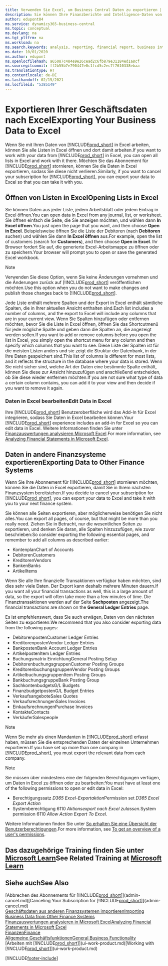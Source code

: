```yaml
---
title: Verwenden Sie Excel, um Business Central Daten zu exportieren | Microsoft Docs
description: Sie können Ihre Finanzberichte und Intelligence-Daten von Business Central in Excel exportieren, oder Ihre Financials Daten in Excel öffnen.
author: edupont04
ms.service: dynamics365-business-central
ms.topic: conceptual
ms.devlang: na
ms.tgt_pltfrm: na
ms.workload: na
ms.search.keywords: analysis, reporting, financial report, business intelligence, BI, Excel
ms.date: 10/01/2020
ms.author: edupont
ms.openlocfilehash: a65087c484e9e26cead2c6fb879e31184ed1a8cf
ms.sourcegitcommit: ff2b55b7e790447e0c1fcd5c2ec7f7610338ebaa
ms.translationtype: HT
ms.contentlocale: de-DE
ms.lasthandoff: 02/15/2021
ms.locfileid: "5385149"
---
```

# <a name="exporting-your-business-data-to-excel"></a><span data-ttu-id="a1d90-103">Exportieren Ihrer Geschäftsdaten nach Excel</span><span class="sxs-lookup"><span data-stu-id="a1d90-103">Exporting Your Business Data to Excel</span></span>
<span data-ttu-id="a1d90-104">Wenn Sie mit Ihren Daten von [!INCLUDE[prod_short](includes/prod_short.md)] in Excel arbeiten, können Sie alle Listen in Excel öffnen und dort damit arbeiten.</span><span class="sxs-lookup"><span data-stu-id="a1d90-104">If you want to work with your data from [!INCLUDE[prod_short](includes/prod_short.md)] in Excel, you can open all lists in Excel and work with it there.</span></span> <span data-ttu-id="a1d90-105">Möchten Sie das Abonnement für [!INCLUDE[prod_short](includes/prod_short.md)] stornieren, können Sie die Daten in Excel exportieren, sodass Sie diese nicht verlieren.</span><span class="sxs-lookup"><span data-stu-id="a1d90-105">Similarly, if you want to cancel your subscription for [!INCLUDE[prod_short](includes/prod_short.md)], you can export your data to Excel so that you can take it with you.</span></span>

## <a name="opening-lists-in-excel"></a><span data-ttu-id="a1d90-106">Öffnen von Listen in Excel</span><span class="sxs-lookup"><span data-stu-id="a1d90-106">Opening Lists in Excel</span></span>
<span data-ttu-id="a1d90-107">Sie können Daten aus jeder Liste, jedem Arbeitsblatt oder jedem Eintrag in Excel öffnen.</span><span class="sxs-lookup"><span data-stu-id="a1d90-107">You can open data in Excel from any journal, list, or worksheet.</span></span> <span data-ttu-id="a1d90-108">Sie öffnen einfach die Seite, die Sie anzeigen möchten, und wählen dann **In Excel öffnen**.</span><span class="sxs-lookup"><span data-stu-id="a1d90-108">You just open the page that you want, and then choose **Open in Excel**.</span></span> <span data-ttu-id="a1d90-109">Beispielsweise öffnen Sie die Liste der Debitoren (nach **Debitoren** suchen) und wählen Sie dann **In Excel öffnen** aus.</span><span class="sxs-lookup"><span data-stu-id="a1d90-109">For example, open the list of customers (search for **Customers**), and then choose **Open in Excel**.</span></span> <span data-ttu-id="a1d90-110">Ihr Browser fordert Sie auf, die generierte Excel-Arbeitsmappe zu öffnen oder zu speichern.</span><span class="sxs-lookup"><span data-stu-id="a1d90-110">Your browser will prompt you to open or save the generated Excel workbook.</span></span>  

> [!NOTE]
> <span data-ttu-id="a1d90-111">Verwenden Sie diese Option, wenn Sie keine Änderungen vornehmen und die Änderungen zurück auf [!INCLUDE[prod_short](includes/prod_short.md)] veröffentlichen möchten.</span><span class="sxs-lookup"><span data-stu-id="a1d90-111">Use this option when you do not want to make changes and publish those changes back to [!INCLUDE[prod_short](includes/prod_short.md)].</span></span>  

<span data-ttu-id="a1d90-112">Jede Liste enthält mehrere Spalten und der Export in Excel enthält sämtliche Spalten, die in Ihrer aktuellen Ansicht enthalten sind.</span><span class="sxs-lookup"><span data-stu-id="a1d90-112">Each list includes a number of columns, and the export to Excel will include any columns that are in your current view.</span></span> <span data-ttu-id="a1d90-113">Wenn Sie Spalten hinzufügen oder entfernen möchten, bevor Sie die Liste in Excel öffnen, öffnen Sie das Shortcutmenü für jede mögliche Spalte und geben dann die Spalten an, die angezeigt werden sollen.</span><span class="sxs-lookup"><span data-stu-id="a1d90-113">If you want to add or remove columns before you open the list in Excel, you simply open the shortcut menu for any column and then specify which columns that you want to see.</span></span> <span data-ttu-id="a1d90-114">Diese Liste der Spalten ist für die meisten Listen anders und sie zeigt die Struktur der Datenbank, in der Ihre Daten gespeichert sind.</span><span class="sxs-lookup"><span data-stu-id="a1d90-114">This list of columns is different for most lists, and it reflects the structure in the database where your data is stored.</span></span> <span data-ttu-id="a1d90-115">Wenn Sie nicht sicher sind, welche Art der Daten eine bestimmte Spalte enthält, können Sie diese zur Ansicht hinzuzufügen und anschließend entscheiden, ob Sie diese wieder entfernen möchten.</span><span class="sxs-lookup"><span data-stu-id="a1d90-115">If you are not sure what type of data a certain column contains, you can add it to your view and then decide if you want to remove it again.</span></span>  

### <a name="edit-data-in-excel"></a><span data-ttu-id="a1d90-116">Daten in Excel bearbeiten</span><span class="sxs-lookup"><span data-stu-id="a1d90-116">Edit Data in Excel</span></span>
<span data-ttu-id="a1d90-117">Ihre [!INCLUDE[prod_short](includes/prod_short.md)] Benutzeroberfläche wird das Add-In für Excel integrieren, sodass Sie Daten in Excel bearbeiten können.</span><span class="sxs-lookup"><span data-stu-id="a1d90-117">Your [!INCLUDE[prod_short](includes/prod_short.md)] experience includes an add-in for Excel so you can edit data in Excel.</span></span> <span data-ttu-id="a1d90-118">Weitere Informationen finden Sie unter [Finanzauswertungen analysieren Microsoft Excel](finance-analyze-excel.md).</span><span class="sxs-lookup"><span data-stu-id="a1d90-118">For more information, see [Analyzing Financial Statements in Microsoft Excel](finance-analyze-excel.md).</span></span>  

## <a name="exporting-data-to-other-finance-systems"></a><span data-ttu-id="a1d90-119">Daten in andere Finanzsysteme exportieren</span><span class="sxs-lookup"><span data-stu-id="a1d90-119">Exporting Data to Other Finance Systems</span></span>
<span data-ttu-id="a1d90-120">Wenn Sie Ihre Abonnement für [!INCLUDE[prod_short](includes/prod_short.md)] stornieren möchten, können Sie die Daten in Excel exportieren, damit Sie in Ihrem nächsten Finanzsystem bereitstehen.</span><span class="sxs-lookup"><span data-stu-id="a1d90-120">If you decide to cancel your subscription for [!INCLUDE[prod_short](includes/prod_short.md)], you can export your data to Excel and take it with you to your next finance system.</span></span>  

<span data-ttu-id="a1d90-121">Sie können alle Seiten exportieren, aber möglicherweise benötigen Sie nicht alles.</span><span class="sxs-lookup"><span data-stu-id="a1d90-121">You can export all pages, of course, but that might be more than you really need.</span></span> <span data-ttu-id="a1d90-122">Ziehen Sie in Betracht, nur die wesentlichen Seiten zu exportieren, und denken Sie daran, alle Spalten hinzuzufügen, wie zuvor beschrieben:</span><span class="sxs-lookup"><span data-stu-id="a1d90-122">So consider exporting the following essential pages, and remember to add all columns as described earlier:</span></span>  

* <span data-ttu-id="a1d90-123">Kontenplan</span><span class="sxs-lookup"><span data-stu-id="a1d90-123">Chart of Accounts</span></span>  
* <span data-ttu-id="a1d90-124">Debitoren</span><span class="sxs-lookup"><span data-stu-id="a1d90-124">Customers</span></span>  
* <span data-ttu-id="a1d90-125">Kreditoren</span><span class="sxs-lookup"><span data-stu-id="a1d90-125">Vendors</span></span>  
* <span data-ttu-id="a1d90-126">Banken</span><span class="sxs-lookup"><span data-stu-id="a1d90-126">Banks</span></span>  
* <span data-ttu-id="a1d90-127">Artikel</span><span class="sxs-lookup"><span data-stu-id="a1d90-127">Items</span></span>  

<span data-ttu-id="a1d90-128">Wenn Sie alle Ihre finanzielle Transaktionen verfügbar haben möchten, sind dies sehr viele Daten. Der Export kann deshalb mehrere Minuten dauern.</span><span class="sxs-lookup"><span data-stu-id="a1d90-128">If you want all your financial transactions as well, this is a large amount of data, so the export will often take more than a few minutes of time.</span></span> <span data-ttu-id="a1d90-129">Die Finanztransaktionen werden auf der Seite **Sachposten** angezeigt.</span><span class="sxs-lookup"><span data-stu-id="a1d90-129">The financial transactions are shown on the **General Ledger Entries** page.</span></span>  

<span data-ttu-id="a1d90-130">Es ist empfehlenswert, dass Sie auch erwägen, Daten von den nächsten Seiten zu exportieren:</span><span class="sxs-lookup"><span data-stu-id="a1d90-130">We recommend that you also consider exporting data from the following pages:</span></span>  

* <span data-ttu-id="a1d90-131">Debitorenposten</span><span class="sxs-lookup"><span data-stu-id="a1d90-131">Customer Ledger Entries</span></span>  
* <span data-ttu-id="a1d90-132">Kreditorenposten</span><span class="sxs-lookup"><span data-stu-id="a1d90-132">Vendor Ledger Entries</span></span>  
* <span data-ttu-id="a1d90-133">Bankposten</span><span class="sxs-lookup"><span data-stu-id="a1d90-133">Bank Account Ledger Entries</span></span>  
* <span data-ttu-id="a1d90-134">Artikelposten</span><span class="sxs-lookup"><span data-stu-id="a1d90-134">Item Ledger Entries</span></span>  
* <span data-ttu-id="a1d90-135">Buchungsmatrix Einrichtung</span><span class="sxs-lookup"><span data-stu-id="a1d90-135">General Posting Setup</span></span>  
* <span data-ttu-id="a1d90-136">Debitorenbuchungsgruppen</span><span class="sxs-lookup"><span data-stu-id="a1d90-136">Customer Posting Groups</span></span>  
* <span data-ttu-id="a1d90-137">Kreditorenbuchungsgruppen</span><span class="sxs-lookup"><span data-stu-id="a1d90-137">Vendor Posting Groups</span></span>  
* <span data-ttu-id="a1d90-138">Artikelbuchungsgruppen</span><span class="sxs-lookup"><span data-stu-id="a1d90-138">Item Posting Groups</span></span>  
* <span data-ttu-id="a1d90-139">Bankbuchungsgruppe</span><span class="sxs-lookup"><span data-stu-id="a1d90-139">Bank Posting Group</span></span>  
* <span data-ttu-id="a1d90-140">Sachkontenbudgets</span><span class="sxs-lookup"><span data-stu-id="a1d90-140">G/L Budgets</span></span>  
* <span data-ttu-id="a1d90-141">Finanzbudgetposten</span><span class="sxs-lookup"><span data-stu-id="a1d90-141">G/L Budget Entries</span></span>  
* <span data-ttu-id="a1d90-142">Verkaufsangebote</span><span class="sxs-lookup"><span data-stu-id="a1d90-142">Sales Quotes</span></span>  
* <span data-ttu-id="a1d90-143">Verkaufsrechnungen</span><span class="sxs-lookup"><span data-stu-id="a1d90-143">Sales Invoices</span></span>  
* <span data-ttu-id="a1d90-144">Einkaufsrechnungen</span><span class="sxs-lookup"><span data-stu-id="a1d90-144">Purchase Invoices</span></span>  
* <span data-ttu-id="a1d90-145">Kontakte</span><span class="sxs-lookup"><span data-stu-id="a1d90-145">Contacts</span></span>  
* <span data-ttu-id="a1d90-146">Verkäufer</span><span class="sxs-lookup"><span data-stu-id="a1d90-146">Salespeople</span></span>  

> [!NOTE]  
> <span data-ttu-id="a1d90-147">Wenn Sie mehr als einen Mandanten in [!INCLUDE[prod_short](includes/prod_short.md)] erfasst haben, müssen Sie die entsprechenden Daten der einzelnen Unternehmen exportieren.</span><span class="sxs-lookup"><span data-stu-id="a1d90-147">If you have set up more than one company in [!INCLUDE[prod_short](includes/prod_short.md)], you must export the relevant data from each company.</span></span>

> [!NOTE]
> <span data-ttu-id="a1d90-148">Sie müssen über mindestens eine der folgenden Berechtigungen verfügen, um Daten in Excel zu öffnen oder zu bearbeiten:</span><span class="sxs-lookup"><span data-stu-id="a1d90-148">You must have at least one of the following permissions to open or edit data in Excel:</span></span>
>    - <span data-ttu-id="a1d90-149">Berechtigungssatz *D365 Excel-Exportaktion*</span><span class="sxs-lookup"><span data-stu-id="a1d90-149">Permission set *D365 Excel Export Action*</span></span>  
>    - <span data-ttu-id="a1d90-150">Systemberechtigung 6110 *Aktionsexport nach Excel zulassen*.</span><span class="sxs-lookup"><span data-stu-id="a1d90-150">System permission 6110 *Allow Action Export To Excel*.</span></span>  

<span data-ttu-id="a1d90-151">Weitere Informationen finden Sie unter [So erhalten Sie eine Übersicht der Benutzerberechtigungen](ui-define-granular-permissions.md#to-get-an-overview-of-a-users-permissions).</span><span class="sxs-lookup"><span data-stu-id="a1d90-151">For more information, see [To get an overview of a user's permissions](ui-define-granular-permissions.md#to-get-an-overview-of-a-users-permissions).</span></span>

## <a name="see-related-training-at-microsoft-learn"></a><span data-ttu-id="a1d90-152">Das dazugehörige Training finden Sie unter [Microsoft Learn](/learn/modules/configure-powerbi-excel-dynamics-365-business-central/index)</span><span class="sxs-lookup"><span data-stu-id="a1d90-152">See Related Training at [Microsoft Learn](/learn/modules/configure-powerbi-excel-dynamics-365-business-central/index)</span></span>

## <a name="see-also"></a><span data-ttu-id="a1d90-153">Siehe auch</span><span class="sxs-lookup"><span data-stu-id="a1d90-153">See Also</span></span>
<span data-ttu-id="a1d90-154">[Abbrechen des Abonnements für [!INCLUDE[prod_short](includes/prod_short.md)]](admin-cancel.md)</span><span class="sxs-lookup"><span data-stu-id="a1d90-154">[Canceling Your Subscription for [!INCLUDE[prod_short](includes/prod_short.md)]](admin-cancel.md)</span></span>  
[<span data-ttu-id="a1d90-155">Geschäftsdaten aus anderen Finanzsystemen importieren</span><span class="sxs-lookup"><span data-stu-id="a1d90-155">Importing Business Data from Other Finance Systems</span></span>](across-import-data-configuration-packages.md)  
[<span data-ttu-id="a1d90-156">Finanzauswertungen analysieren in Microsoft Excel</span><span class="sxs-lookup"><span data-stu-id="a1d90-156">Analyzing Financial Statements in Microsoft Excel</span></span>](finance-analyze-excel.md)  
[<span data-ttu-id="a1d90-157">Finanzen</span><span class="sxs-lookup"><span data-stu-id="a1d90-157">Finance</span></span>](finance.md)  
[<span data-ttu-id="a1d90-158">Allgemeine Geschäftsfunktionen</span><span class="sxs-lookup"><span data-stu-id="a1d90-158">General Business Functionality</span></span>](ui-across-business-areas.md)  
<span data-ttu-id="a1d90-159">[Arbeiten mit [!INCLUDE[prod_short](includes/prod_short.md)]](ui-work-product.md)</span><span class="sxs-lookup"><span data-stu-id="a1d90-159">[Working with [!INCLUDE[prod_short](includes/prod_short.md)]](ui-work-product.md)</span></span>  


[!INCLUDE[footer-include](includes/footer-banner.md)]